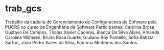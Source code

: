 # trab_gcs
Trabalho da cadeira de Gerenciamento de Configuracoes de Software pela PUCRS no curso de Engenharia de Software
Participantes: Carolina Brose, Gustavo De Campos, Thales Xavier Caceres, Bianca Da Silva Alves, Amanda Carolina Wilmsen, Bruno Rosa Duarte, Giuliano Roy Pontello, Sofia Batista Sartori, João Pedro Salles da Silva, Fabricio Medeiros dos Santos.

